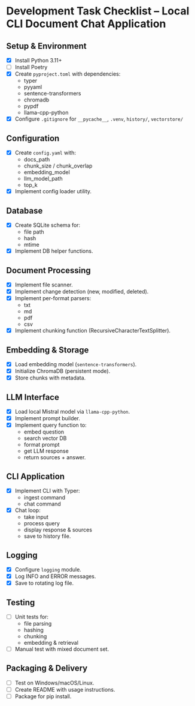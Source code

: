 # Development Task Checklist – Local CLI Document Chat Application

## Setup & Environment
- [x] Install Python 3.11+
- [ ] Install Poetry
- [x] Create `pyproject.toml` with dependencies:
  - typer
  - pyyaml
  - sentence-transformers
  - chromadb
  - pypdf
  - llama-cpp-python
- [x] Configure `.gitignore` for `__pycache__`, `.venv`, `history/`, `vectorstore/`

## Configuration
- [x] Create `config.yaml` with:
  - docs_path
  - chunk_size / chunk_overlap
  - embedding_model
  - llm_model_path
  - top_k
- [x] Implement config loader utility.

## Database
- [x] Create SQLite schema for:
  - file path
  - hash
  - mtime
- [x] Implement DB helper functions.

## Document Processing
- [x] Implement file scanner.
- [x] Implement change detection (new, modified, deleted).
- [x] Implement per-format parsers:
  - txt
  - md
  - pdf
  - csv
- [x] Implement chunking function (RecursiveCharacterTextSplitter).

## Embedding & Storage
- [x] Load embedding model (`sentence-transformers`).
- [x] Initialize ChromaDB (persistent mode).
- [x] Store chunks with metadata.

## LLM Interface
- [x] Load local Mistral model via `llama-cpp-python`.
- [x] Implement prompt builder.
- [x] Implement query function to:
  - embed question
  - search vector DB
  - format prompt
  - get LLM response
  - return sources + answer.

## CLI Application
- [x] Implement CLI with Typer:
  - ingest command
  - chat command
- [x] Chat loop:
  - take input
  - process query
  - display response & sources
  - save to history file.

## Logging
- [x] Configure `logging` module.
- [x] Log INFO and ERROR messages.
- [x] Save to rotating log file.

## Testing
- [ ] Unit tests for:
  - file parsing
  - hashing
  - chunking
  - embedding & retrieval
- [ ] Manual test with mixed document set.

## Packaging & Delivery
- [ ] Test on Windows/macOS/Linux.
- [ ] Create README with usage instructions.
- [ ] Package for pip install.
